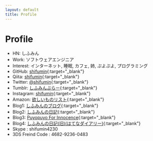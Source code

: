 ```yaml
---
layout: default
title: Profile
---
```

# Profile
- HN: しふみん
- Work: ソフトウェアエンジニア
- Interest: インターネット, 睡眠, カフェ, 姉, ぷよぷよ, プログラミング
- GitHub: [shifumin](https://github.com/shifumin){:target="_blank"}
- Qiita: [shifumin](http://qiita.com/shifumin){:target="_blank"}
- Twitter: [@shifumin](https://twitter.com/shifumin){:target="_blank"}
- Tumblr: [しふみんぶらー](http://shifumin.tumblr.com/){:target="_blank"}
- Instagram: [shifumin](http://instagram.com/shifumin/){:target="_blank"}
- Amazon: [欲しいものリスト](http://www.amazon.co.jp/registry/wishlist/28XSBNSOV1YPP/){:target="_blank"}
- Blog1: [しふみんのブログ](http://shifumin.hatenablog.com/){:target="_blank"}
- Blog2: [しふみんの日記](http://shifumin.hatenadiary.com/){:target="_blank"}
- Blog3: [Puyopuyo For Innocence](http://shifuminpuyo.hatenablog.com/){:target="_blank"}
- Blog4: [しふみんの日記(旧)(はてなダイアリー)](http://d.hatena.ne.jp/shifumin/){:target="_blank"}
- Skype : shifumin4230
- 3DS Freind Code : 4682-9236-0483

